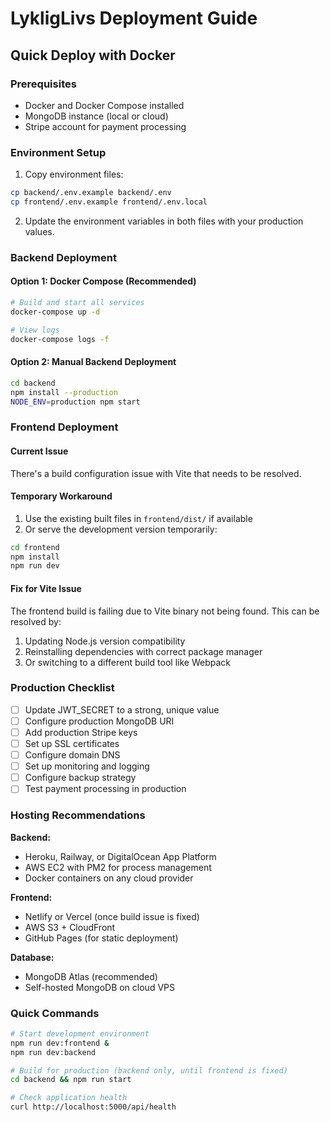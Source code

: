 # LykligLivs Deployment Guide

## Quick Deploy with Docker

### Prerequisites
- Docker and Docker Compose installed
- MongoDB instance (local or cloud)
- Stripe account for payment processing

### Environment Setup

1. Copy environment files:
```bash
cp backend/.env.example backend/.env
cp frontend/.env.example frontend/.env.local
```

2. Update the environment variables in both files with your production values.

### Backend Deployment

#### Option 1: Docker Compose (Recommended)
```bash
# Build and start all services
docker-compose up -d

# View logs
docker-compose logs -f
```

#### Option 2: Manual Backend Deployment
```bash
cd backend
npm install --production
NODE_ENV=production npm start
```

### Frontend Deployment

#### Current Issue
There's a build configuration issue with Vite that needs to be resolved. 

#### Temporary Workaround
1. Use the existing built files in `frontend/dist/` if available
2. Or serve the development version temporarily:
```bash
cd frontend
npm install
npm run dev
```

#### Fix for Vite Issue
The frontend build is failing due to Vite binary not being found. This can be resolved by:
1. Updating Node.js version compatibility
2. Reinstalling dependencies with correct package manager
3. Or switching to a different build tool like Webpack

### Production Checklist

- [ ] Update JWT_SECRET to a strong, unique value
- [ ] Configure production MongoDB URI
- [ ] Add production Stripe keys
- [ ] Set up SSL certificates
- [ ] Configure domain DNS
- [ ] Set up monitoring and logging
- [ ] Configure backup strategy
- [ ] Test payment processing in production

### Hosting Recommendations

**Backend:**
- Heroku, Railway, or DigitalOcean App Platform
- AWS EC2 with PM2 for process management
- Docker containers on any cloud provider

**Frontend:**
- Netlify or Vercel (once build issue is fixed)
- AWS S3 + CloudFront
- GitHub Pages (for static deployment)

**Database:**
- MongoDB Atlas (recommended)
- Self-hosted MongoDB on cloud VPS

### Quick Commands

```bash
# Start development environment
npm run dev:frontend &
npm run dev:backend

# Build for production (backend only, until frontend is fixed)
cd backend && npm run start

# Check application health
curl http://localhost:5000/api/health
```